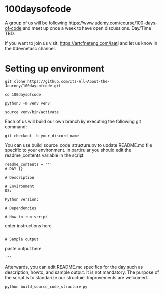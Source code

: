 # 100daysofcode
A group of us will be following https://www.udemy.com/course/100-days-of-code and meet up once a week to have open discussions.  Day/Time TBD.

If you want to join us visit: https://artofneteng.com/iaatj and let us know in the #devnetasc channel.

# Setting up environment
```
git clone https://github.com/Its-All-About-the-Journey/100daysofcode.git

cd 100daysofcode

python3 -m venv venv

source venv/bin/activate
```

Each of us will build our own branch by executing the following git command:

```
git checkout -b your_discord_name
```

You can use build_source_code_structure.py to update README.md file specific to your environment.  In particular you should edit the readme_contents variable in the script.

```
readme_contents = '''
# DAY {}

# Description

# Environment
OS:

Python version:

# Dependencies

# How to run script
```
enter instructions here
```

# Sample output
```
paste output here
```
'''
```

Afterwards, you can edit README.md specifics for the day such as description, howto, and sample output.  It is not mandatory.  The purpose of the script is to standarize our structure.  Improvements are welcomed.

```
python build_source_code_structure.py
```

